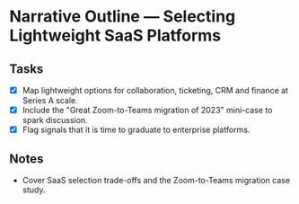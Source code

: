 # Narrative Outline — Selecting Lightweight SaaS Platforms

## Tasks
- [x] Map lightweight options for collaboration, ticketing, CRM and finance at Series A scale.
- [x] Include the "Great Zoom-to-Teams migration of 2023" mini-case to spark discussion.
- [x] Flag signals that it is time to graduate to enterprise platforms.

## Notes
- Cover SaaS selection trade-offs and the Zoom-to-Teams migration case study.
